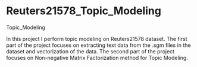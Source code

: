 # Reuters21578_Topic_Modeling
Topic_Modeling

In this project I perform topic modeling on Reuters21578 dataset. The first part of the project focuses on extracting text data from the .sgm files in the dataset and vectorization of the data. 
The second part of the project focuses on Non-negative Matrix Factorization method for Topic Modeling.
